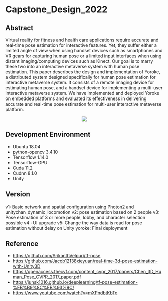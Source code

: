 # Capstone_Design_2022

## Abstract
Virtual reality for fitness and health care applications require accurate and real-time pose estimation for interactive features. Yet, they suffer either a limited angle of view when using handset devices such as smartphones and VR gears for capturing human pose or a limited input interfaces when using distant imaging/computing devices such as Kinect. Our goal is to marry these two into an interactive metaverse system with human pose estimation. This paper describes the design and implementation of Yoroke, a distributed system designed specifically for human pose estimation for interactive metaverse system. It consists of a remote imaging device for estimating human pose, and a handset device for implementing a multi-user interactive metaverse system. We have implemented and deployed Yoroke on embedded platforms and evaluated its effectiveness in delivering accurate and real-time pose estimation for multi-user interactive metaverse platform.
<p align="center"><img src="https://user-images.githubusercontent.com/69760395/171997257-49de6007-4758-4d6a-be0d-593a37dcfeef.png"></p>

## Development Environment
* Ubuntu 18.04
* python-opencv 3.4.10
* Tensorflow 1.14.0
* Tensorflow-GPU
* Cuda 11.2
* Cudnn 8.1.0
* Unity

## Version
v1: Basic network and spatial configuration using Photon2 and unitychan_dynamic_locomotion
v2: pose estimation based on 2 people
v3: Pose estimation of 3 or more people, lobby, and character selection possible
v4 : UI upgrade
v5: Change the way data is read for pose estimation without delay on Unity
yoroke: Final deployment

## Reference
* https://github.com/SrikanthVelpuri/tf-pose
* https://github.com/Jacob12138xieyuan/real-time-3d-pose-estimation-with-Unity3D
* https://openaccess.thecvf.com/content_cvpr_2017/papers/Chen_3D_Human_Pose_CVPR_2017_paper.pdf
* https://junsk1016.github.io/deeplearning/tf-pose-estimation-%EB%B9%8C%EB%93%9C/
* https://www.youtube.com/watch?v=mXPndbtKbTo
